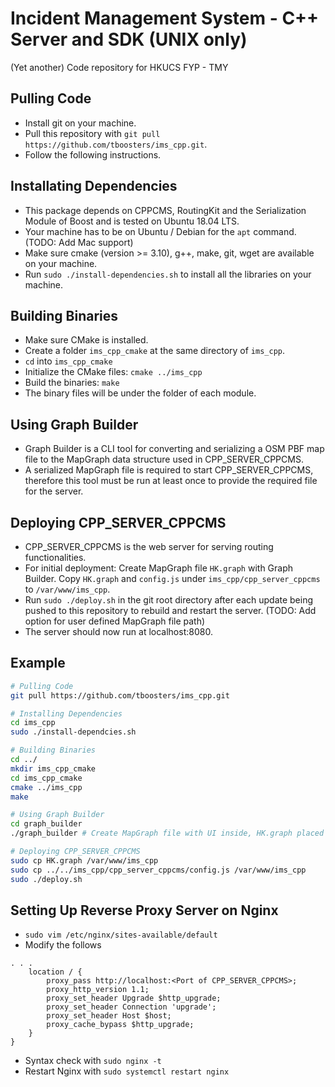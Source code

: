 # Incident Management System - C++ Server and SDK (UNIX only)

(Yet another) Code repository for HKUCS FYP - TMY

## Pulling Code
* Install git on your machine.
* Pull this repository with ```git pull https://github.com/tboosters/ims_cpp.git```.
* Follow the following instructions.

## Installating Dependencies
* This package depends on CPPCMS, RoutingKit and the Serialization Module of Boost and is tested on Ubuntu 18.04 LTS.
* Your machine has to be on Ubuntu / Debian for the ```apt``` command. (TODO: Add Mac support)
* Make sure cmake (version >= 3.10), g++, make, git, wget are available on your machine.
* Run ```sudo ./install-dependencies.sh``` to install all the libraries on your machine.

## Building Binaries
* Make sure CMake is installed.
* Create a folder ```ims_cpp_cmake``` at the same directory of ```ims_cpp```.
* ```cd``` into ```ims_cpp_cmake```
* Initialize the CMake files: ```cmake ../ims_cpp```
* Build the binaries: ```make```
* The binary files will be under the folder of each module.

## Using Graph Builder
* Graph Builder is a CLI tool for converting and serializing a OSM PBF map file to the MapGraph data structure used in CPP_SERVER_CPPCMS.
* A serialized MapGraph file is required to start CPP_SERVER_CPPCMS, therefore this tool must be run at least once to provide the required file for the server.

## Deploying CPP_SERVER_CPPCMS
* CPP_SERVER_CPPCMS is the web server for serving routing functionalities.
* For initial deployment: Create MapGraph file ```HK.graph``` with Graph Builder. Copy ```HK.graph``` and ```config.js``` under ```ims_cpp/cpp_server_cppcms``` to ```/var/www/ims_cpp```.
* Run ```sudo ./deploy.sh``` in the git root directory after each update being pushed to this repository to rebuild and restart the server. (TODO: Add option for user defined MapGraph file path)
* The server should now run at localhost:8080.

## Example
```bash
# Pulling Code
git pull https://github.com/tboosters/ims_cpp.git

# Installing Dependencies
cd ims_cpp
sudo ./install-dependcies.sh

# Building Binaries
cd ../
mkdir ims_cpp_cmake
cd ims_cpp_cmake
cmake ../ims_cpp
make

# Using Graph Builder
cd graph_builder
./graph_builder # Create MapGraph file with UI inside, HK.graph placed in same directory

# Deploying CPP_SERVER_CPPCMS
sudo cp HK.graph /var/www/ims_cpp
sudo cp ../../ims_cpp/cpp_server_cppcms/config.js /var/www/ims_cpp
sudo ./deploy.sh
```

## Setting Up Reverse Proxy Server on Nginx
* ```sudo vim /etc/nginx/sites-available/default```
* Modify the follows
```
. . .
    location / {
        proxy_pass http://localhost:<Port of CPP_SERVER_CPPCMS>;
        proxy_http_version 1.1;
        proxy_set_header Upgrade $http_upgrade;
        proxy_set_header Connection 'upgrade';
        proxy_set_header Host $host;
        proxy_cache_bypass $http_upgrade;
    }
}
```
* Syntax check with ```sudo nginx -t```
* Restart Nginx with ```sudo systemctl restart nginx```
